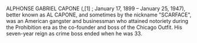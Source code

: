 ALPHONSE GABRIEL CAPONE (,[1] ; January 17, 1899 – January 25, 1947), better known as AL CAPONE, and sometimes by the nickname "SCARFACE", was an American gangster and businessman who attained notoriety during the Prohibition era as the co-founder and boss of the Chicago Outfit. His seven-year reign as crime boss ended when he was 33.
